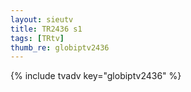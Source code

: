 ```yaml
--- 
layout: sieutv
title: TR2436 s1
tags: [TRtv]
thumb_re: globiptv2436
---
```

{% include tvadv key="globiptv2436" %} 
